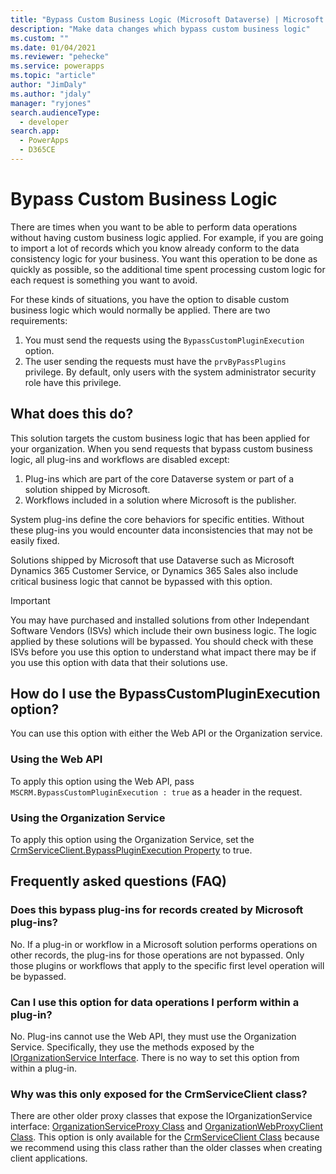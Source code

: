 ```yaml
---
title: "Bypass Custom Business Logic (Microsoft Dataverse) | Microsoft Docs" 
description: "Make data changes which bypass custom business logic" 
ms.custom: ""
ms.date: 01/04/2021
ms.reviewer: "pehecke"
ms.service: powerapps
ms.topic: "article"
author: "JimDaly" 
ms.author: "jdaly" 
manager: "ryjones" 
search.audienceType: 
  - developer
search.app: 
  - PowerApps
  - D365CE
---
```

# Bypass Custom Business Logic

There are times when you want to be able to perform data operations without having custom business logic applied. For example, if you are going to import a lot of records which you know already conform to the data consistency logic for your business. You want this operation to be done as quickly as possible, so the additional time spent processing custom logic for each request is something you want to avoid.  

For these kinds of situations, you have the option to disable custom business logic which would normally be applied. There are two requirements:

1. You must send the requests using the `BypassCustomPluginExecution` option.
1. The user sending the requests must have the `prvByPassPlugins` privilege. By default, only users with the system administrator security role have this privilege.

## What does this do?

This solution targets the custom business logic that has been applied for your organization. When you send requests that bypass custom business logic, all plug-ins and workflows are disabled except:

1. Plug-ins which are part of the core Dataverse system or part of a solution shipped by Microsoft.
1. Workflows included in a solution where Microsoft is the publisher.

System plug-ins define the core behaviors for specific entities. Without these plug-ins you would encounter data inconsistencies that may not be easily fixed.

Solutions shipped by Microsoft that use Dataverse such as Microsoft Dynamics 365 Customer Service, or Dynamics 365 Sales also include critical business logic that cannot be bypassed with this option.

> [!IMPORTANT]
> You may have purchased and installed solutions from other Independant Software Vendors (ISVs) which include their own business logic. The logic applied by these solutions will be bypassed. You should check with these ISVs before you use this option to understand what impact there may be if you use this option with data that their solutions use.

## How do I use the BypassCustomPluginExecution option?

You can use this option with either the Web API or the Organization service.

### Using the Web API

To apply this option using the Web API, pass `MSCRM.BypassCustomPluginExecution : true` as a header in the request.


### Using the Organization Service

To apply this option using the Organization Service, set the [CrmServiceClient.BypassPluginExecution Property](/dotnet/api/microsoft.xrm.tooling.connector.crmserviceclient.bypasspluginexecution) to true.

## Frequently asked questions (FAQ)

### Does this bypass plug-ins for records created by Microsoft plug-ins?

No. If a plug-in or workflow in a Microsoft solution performs operations on other records, the plug-ins for those operations are not bypassed. Only those plugins or workflows that apply to the specific first level operation will be bypassed.

### Can I use this option for data operations I perform within a plug-in?

No. Plug-ins cannot use the Web API, they must use the Organization Service. Specifically, they use the methods exposed by the [IOrganizationService Interface](org-service/iorganizationservice-interface.md). There is no way to set this option from within a plug-in.

### Why was this only exposed for the CrmServiceClient class?

There are other older proxy classes that expose the IOrganizationService interface: [OrganizationServiceProxy Class](/dotnet/api/microsoft.xrm.sdk.client.organizationserviceproxy?view=dynamics-general-ce-9) and [OrganizationWebProxyClient Class](/dotnet/api/microsoft.xrm.sdk.webserviceclient.organizationwebproxyclient?view=dynamics-general-ce-9). This option is only available for the [CrmServiceClient Class](/dotnet/api/microsoft.xrm.tooling.connector.crmserviceclient) because we recommend using this class rather than the older classes when creating client applications.


